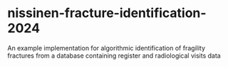 # nissinen-fracture-identification-2024
 An example implementation for algorithmic identification of fragility fractures from a database containing register and radiological visits data
